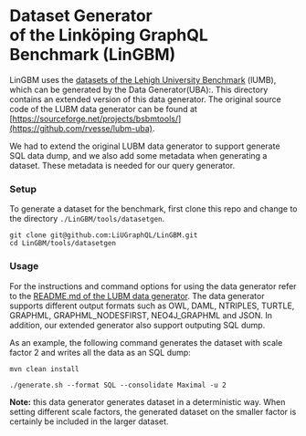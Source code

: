 # Dataset Generator <br/> of the Linköping GraphQL Benchmark (LinGBM)
LinGBM uses the [datasets of the Lehigh University Benchmark](http://swat.cse.lehigh.edu/projects/lubm/) (lUMB), which can be generated by the Data Generator(UBA):. This directory contains an extended version of this data generator. The original source code of the LUBM data generator can be found at [https://sourceforge.net/projects/bsbmtools/](https://github.com/rvesse/lubm-uba).

We had to extend the original LUBM data generator to support generate SQL data dump, and we also add some  metadata when generating a dataset. These metadata is needed for our query generator.

### Setup

To generate a dataset for the benchmark, first clone this repo and change to the directory `./LinGBM/tools/datasetgen`.

```
git clone git@github.com:LiUGraphQL/LinGBM.git
cd LinGBM/tools/datasetgen
```

### Usage

For the instructions and command options for using the data generator refer to the [README.md of the LUBM data generator](https://github.com/rvesse/lubm-uba/blob/improved/ReadMe.md). The data generator supports different output formats such as OWL, DAML, NTRIPLES, TURTLE, GRAPHML, GRAPHML_NODESFIRST, NEO4J_GRAPHML and JSON. In addition, our extended generator also support outputing SQL dump.

As an example, the following command generates the dataset with scale factor 2 and writes all the data as an SQL dump:

```
mvn clean install

./generate.sh --format SQL --consolidate Maximal -u 2
```

**Note:** this data generator generates dataset in a deterministic way. When setting different scale factors, the generated dataset on the smaller factor is certainly be included in the larger dataset.
